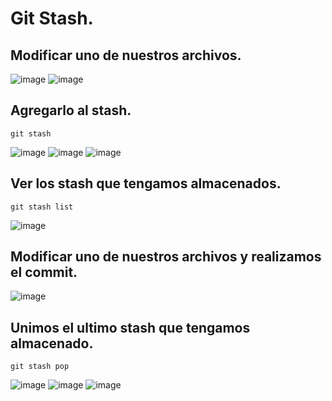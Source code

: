 # Git Stash.
## Modificar uno de nuestros archivos.
![image](https://github.com/user-attachments/assets/7adccdbd-023b-4622-b489-b845f1b6a1b2)
![image](https://github.com/user-attachments/assets/4e76c531-a4b5-4698-a307-2fb35fa1fb0d)

## Agregarlo al stash.
```
git stash
```
![image](https://github.com/user-attachments/assets/1375f609-b403-4a05-bee8-9d59f0bf0eba)
![image](https://github.com/user-attachments/assets/56c2f77b-70bc-47a7-8a3f-b8865ddf985e)
![image](https://github.com/user-attachments/assets/9d4991cb-1b9f-4f6f-bb39-54d12e606fc2)

## Ver los stash que tengamos almacenados.
```
git stash list
```
![image](https://github.com/user-attachments/assets/7a00c922-b63b-4244-b0b4-ac881a1ea5fa)

## Modificar uno de nuestros archivos y realizamos el commit.
![image](https://github.com/user-attachments/assets/3a222486-d2bd-495d-9930-61caef9b0bb3)

## Unimos el ultimo stash que tengamos almacenado.
```
git stash pop
```
![image](https://github.com/user-attachments/assets/303bf71c-d2f3-475f-9293-8969f91f3e32)
![image](https://github.com/user-attachments/assets/29cb2611-d8d0-480f-a64f-f73612756998)
![image](https://github.com/user-attachments/assets/cf07cd7d-1ee4-49d4-8b15-65d66bbd0ad5)
